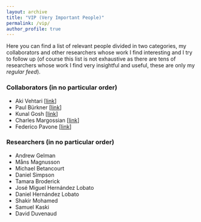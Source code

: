 ```yaml
---
layout: archive
title: "VIP (Very Important People)"
permalink: /vip/
author_profile: true
---
```


Here you can find a list of relevant people divided in two categories, my collaborators and other researchers whose work I find interesting and I try to follow up (of course this list is not exhaustive as there are tens of researchers whose work I find very insightful and useful, these are only my *regular feed*).

### Collaborators (in no particular order)

  - Aki Vehtari [[link](https://users.aalto.fi/~ave/)]
  - Paul Bürkner [[link](http://www.uni-muenster.de/PsyIFP/AEHolling/de/personen/buerkner.html)]
  - Kunal Gosh [[link](https://twitter.com/kunalghosh?lang=es)]
  - Charles Margossian [[link](https://charlesm93.github.io)]
  - Federico Pavone [[link](https://twitter.com/FritzPfau?lang=es)]

### Researchers (in no particular order)

  - Andrew Gelman
  - Måns Magnusson
  - Michael Betancourt
  - Daniel Simpson
  - Tamara Broderick
  - José Miguel Hernández Lobato
  - Daniel Hernández Lobato
  - Shakir Mohamed
  - Samuel Kaski
  - David Duvenaud
